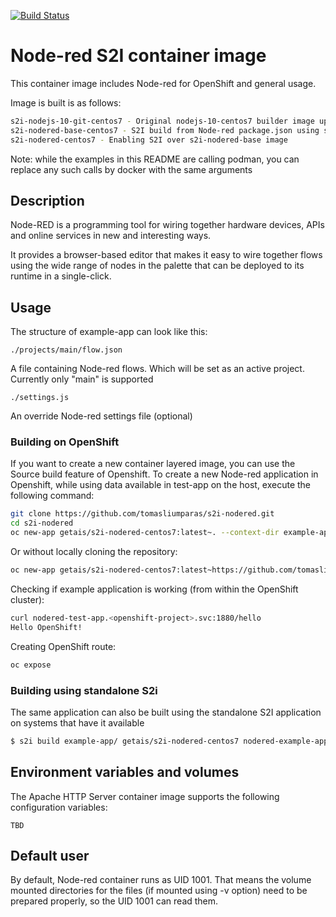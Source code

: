 [![Build Status](https://drone.getais.cloud/api/badges/tomasliumparas/s2i-nodered/status.svg)](https://drone.getais.cloud/tomasliumparas/s2i-nodered)

# Node-red S2I container image
This container image includes Node-red for OpenShift and general usage.

Image is built is as follows:
```bash
s2i-nodejs-10-git-centos7 - Original nodejs-10-centos7 builder image updated to include GIT v.2.X so that project feature could be enabled
s2i-nodered-base-centos7 - S2I build from Node-red package.json using s2i-nodejs-10-git
s2i-nodered-centos7 - Enabling S2I over s2i-nodered-base image
```

Note: while the examples in this README are calling podman, you can replace any such calls by docker with the same arguments

## Description
Node-RED is a programming tool for wiring together hardware devices, APIs and online services in new and interesting ways.

It provides a browser-based editor that makes it easy to wire together flows using the wide range of nodes in the palette that can be deployed to its runtime in a single-click.

## Usage
The structure of example-app can look like this:
```
./projects/main/flow.json
```
A file containing Node-red flows. Which will be set as an active project. Currently only "main" is supported

```
./settings.js
```
An override Node-red settings file (optional)


### Building on OpenShift
If you want to create a new container layered image, you can use the Source build feature of Openshift. To create a new Node-red application in Openshift, while using data available in test-app on the host, execute the following command:
```bash
git clone https://github.com/tomasliumparas/s2i-nodered.git
cd s2i-nodered
oc new-app getais/s2i-nodered-centos7:latest~. --context-dir example-app --name nodered-example-app
```

Or without locally cloning the repository:
```bash
oc new-app getais/s2i-nodered-centos7:latest~https://github.com/tomasliumparas/s2i-nodered.git --context-dir example-app --name nodered-example-app
```

Checking if example application is working (from within the OpenShift cluster):
```bash
curl nodered-test-app.<openshift-project>.svc:1880/hello
Hello OpenShift!
```

Creating OpenShift route:
```bash
oc expose 
```

### Building using standalone S2i
The same application can also be built using the standalone S2I application on systems that have it available
```bash
$ s2i build example-app/ getais/s2i-nodered-centos7 nodered-example-app
```



## Environment variables and volumes
The Apache HTTP Server container image supports the following configuration variables:

```
TBD
```

## Default user
By default, Node-red container runs as UID 1001. That means the volume mounted directories for the files (if mounted using -v option) need to be prepared properly, so the UID 1001 can read them.


